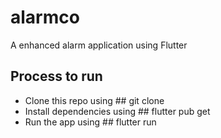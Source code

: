 # alarmco

A enhanced alarm application using Flutter

## Process to run 
* Clone this repo using ## git clone
* Install dependencies using ## flutter pub get
* Run the app using ## flutter run
  


